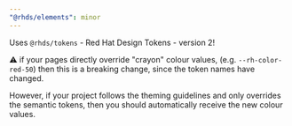 ```yaml
---
"@rhds/elements": minor
---
```

Uses `@rhds/tokens` - Red Hat Design Tokens - version 2!

⚠️  if your pages directly override "crayon" colour values, (e.g. `--rh-color-red-50`)
then this is a breaking change, since the token names have changed.

However, if your project follows the theming guidelines and only overrides the
semantic tokens, then you should automatically receive the new colour values.
